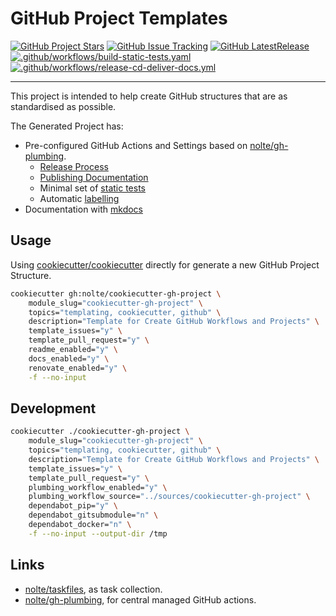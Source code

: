 # GitHub Project Templates

[![GitHub Project Stars](https://img.shields.io/github/stars/nolte/cookiecutter-gh-project.svg?label=Stars&style=social)](https://github.com/nolte/cookiecutter-gh-project) [![GitHub Issue Tracking](https://img.shields.io/github/issues-raw/nolte/cookiecutter-gh-project.svg)](https://github.com/nolte/cookiecutter-gh-project) [![GitHub LatestRelease](https://img.shields.io/github/release/nolte/cookiecutter-gh-project.svg)](https://github.com/nolte/cookiecutter-gh-project) [![.github/workflows/build-static-tests.yaml](https://github.com/nolte/cookiecutter-gh-project/actions/workflows/build-static-tests.yaml/badge.svg)](https://github.com/nolte/cookiecutter-gh-project/actions/workflows/build-static-tests.yaml) [![.github/workflows/release-cd-deliver-docs.yml](https://github.com/nolte/cookiecutter-gh-project/actions/workflows/release-cd-deliver-docs.yml/badge.svg)](https://github.com/nolte/cookiecutter-gh-project/actions/workflows/release-cd-deliver-docs.yml)

---
<!--intro-start-->
This project is intended to help create GitHub structures that are as standardised as possible.

The Generated Project has:

* Pre-configured GitHub Actions and Settings based on [nolte/gh-plumbing](https://github.com/nolte/gh-plumbing).
    * [Release Process](https://nolte.github.io/gh-plumbing/features/release/)
    * [Publishing Documentation](https://nolte.github.io/gh-plumbing/features/mkdocs/)
    * Minimal set of [static tests](https://nolte.github.io/gh-plumbing/features/static-tests/)
    * Automatic [labelling](https://nolte.github.io/gh-plumbing/features/labelling/)
* Documentation with [mkdocs](https://github.com/mkdocs/mkdocs)
<!--intro-end-->

## Usage

Using [cookiecutter/cookiecutter](https://github.com/cookiecutter/cookiecutter) directly for generate a new GitHub Project Structure.

<!--usage-cmd-start-->
```sh
cookiecutter gh:nolte/cookiecutter-gh-project \
    module_slug="cookiecutter-gh-project" \
    topics="templating, cookiecutter, github" \
    description="Template for Create GitHub Workflows and Projects" \
    template_issues="y" \
    template_pull_request="y" \
    readme_enabled="y" \
    docs_enabled="y" \
    renovate_enabled="y" \
    -f --no-input
```
<!--usage-cmd-end-->


## Development


```bash
cookiecutter ./cookiecutter-gh-project \
    module_slug="cookiecutter-gh-project" \
    topics="templating, cookiecutter, github" \
    description="Template for Create GitHub Workflows and Projects" \
    template_issues="y" \
    template_pull_request="y" \
    plumbing_workflow_enabled="y" \
    plumbing_workflow_source="../sources/cookiecutter-gh-project" \
    dependabot_pip="y" \
    dependabot_gitsubmodule="n" \
    dependabot_docker="n" \
    -f --no-input --output-dir /tmp
```

## Links

* [nolte/taskfiles](https://github.com/nolte/taskfiles), as task collection.
* [nolte/gh-plumbing](https://github.com/nolte/gh-plumbing), for central managed GitHub actions.

